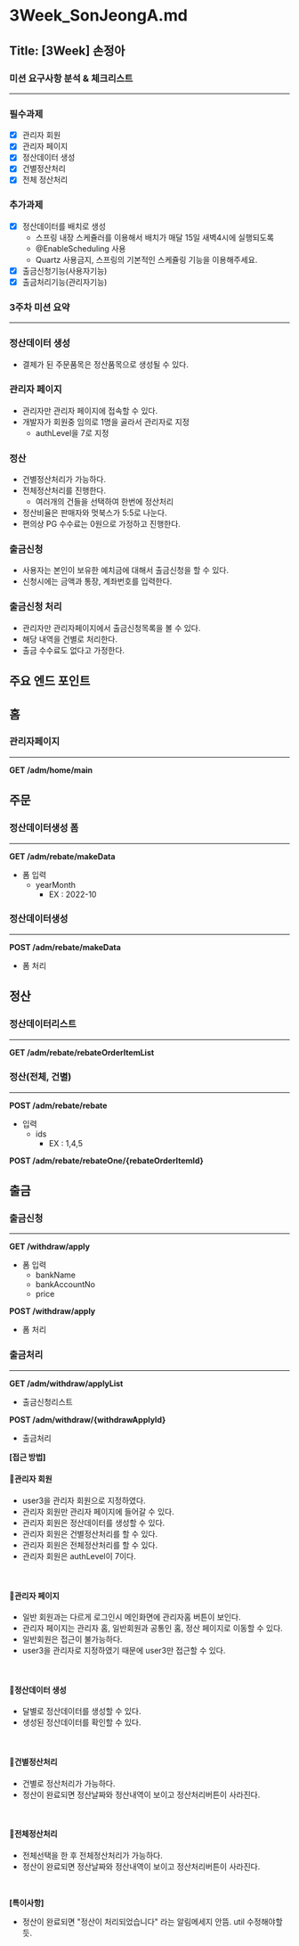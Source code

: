 # 3Week_SonJeongA.md

## Title: [3Week] 손정아

### 미션 요구사항 분석 & 체크리스트

---
### 필수과제
- [x] 관리자 회원
- [x] 관리자 페이지
- [x] 정산데이터 생성
- [x] 건별정산처리
- [x] 전체 정산처리

### 추가과제
- [x] 정산데이터를 배치로 생성
  - 스프링 내장 스케쥴러를 이용해서 배치가 매달 15일 새벽4시에 실행되도록
  - @EnableScheduling 사용
  - Quartz 사용금지, 스프링의 기본적인 스케쥴링 기능을 이용해주세요.
- [x] 출금신청기능(사용자기능)
- [x] 출금처리기능(관리자기능)

### 3주차 미션 요약

---

### **정산데이터 생성**

- 결제가 된 주문품목은 정산품목으로 생성될 수 있다.

### **관리자 페이지**

- 관리자만 관리자 페이지에 접속할 수 있다.
- 개발자가 회원중 임의로 1명을 골라서 관리자로 지정
  - authLevel을 7로 지정

### **정산**

- 건별정산처리가 가능하다.
- 전체정산처리를 진행한다.
  - 여러개의 건들을 선택하여 한번에 정산처리
- 정산비율은 판매자와 멋북스가 5:5로 나눈다.
- 편의상 PG 수수료는 0원으로 가정하고 진행한다.

### **출금신청**

- 사용자는 본인이 보유한 예치금에 대해서 출금신청을 할 수 있다.
- 신청시에는 금액과 통장, 계좌번호를 입력한다.

### **출금신청 처리**

- 관리자만 관리자페이지에서 출금신청목록을 볼 수 있다.
- 해당 내역을 건별로 처리한다.
- 출금 수수료도 없다고 가정한다.

## 주요 **엔드 포인트**

## **홈**

### **관리자페이지**

---

**GET /adm/home/main**

## **주문**

### **정산데이터생성 폼**

---

**GET /adm/rebate/makeData**

- 폼 입력
  - yearMonth
    - EX : 2022-10

### **정산데이터생성**

---

**POST /adm/rebate/makeData**

- 폼 처리

## **정산**

### **정산데이터리스트**

---

**GET /adm/rebate/rebateOrderItemList**

### **정산(전체, 건별)**

---

**POST /adm/rebate/rebate**

- 입력
  - ids
    - EX : 1,4,5

**POST /adm/rebate/rebateOne/{rebateOrderItemId}**

## **출금**

### **출금신청**

---

**GET /withdraw/apply**

- 폼 입력
  - bankName
  - bankAccountNo
  - price

**POST /withdraw/apply**

- 폼 처리

### **출금처리**

---

**GET /adm/withdraw/applyList**

- 출금신청리스트

**POST /adm/withdraw/{withdrawApplyId}**

- 출금처리

**[접근 방법]**

#### **🔻관리자 회원**
- user3을 관리자 회원으로 지정하였다.
- 관리자 회원만 관리자 페이지에 들어갈 수 있다.
- 관리자 회원은 정산데이터를 생성할 수 있다.
- 관리자 회원은 건별정산처리를 할 수 있다.
- 관리자 회원은 전체정산처리를 할 수 있다.
- 관리자 회원은 authLevel이 7이다.
<br>

#### **🔻관리자 페이지**
- 일반 회원과는 다르게 로그인시 메인화면에 관리자홈 버튼이 보인다.
- 관리자 페이지는 관리자 홈, 일반회원과 공통인 홈, 정산 페이지로 이동할 수 있다.
- 일반회원은 접근이 불가능하다.
- user3을 관리자로 지정하였기 때문에 user3만 접근할 수 있다.

<br>

#### **🔻정산데이터 생성**
- 달별로 정산데이터를 생성할 수 있다.
- 생성된 정산데이터를 확인할 수 있다.


<br>

#### **🔻건별정산처리**
- 건별로 정산처리가 가능하다.
- 정산이 완료되면 정산날짜와 정산내역이 보이고 정산처리버튼이 사라진다.

<br>

#### **🔻전체정산처리**
- 전체선택을 한 후 전체정산처리가 가능하다.
- 정산이 완료되면 정산날짜와 정산내역이 보이고 정산처리버튼이 사라진다.

<br>


**[특이사항]**
- 정산이 완료되면 "정산이 처리되었습니다" 라는 알림메세지 안뜸. util 수정해야할 듯.
